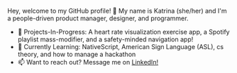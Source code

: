 <!--
**korevillo/korevillo** is a ✨ _special_ ✨ repository because its `README.md` (this file) appears on your GitHub profile.

Here are some ideas to get you started:
- 🔭 I’m currently working on ...
- 🌱 I’m currently learning ...
- 👯 I’m looking to collaborate on ...
- 🤔 I’m looking for help with ...
- 💬 Ask me about ...
- 📫 How to reach me: ...
- 😄 Pronouns: ...
- ⚡ Fun fact: ...
-->

Hey, welcome to my GitHub profile! 👋 My name is Katrina (she/her) and I'm a people-driven product manager, designer, and programmer.

- 🔭 Projects-In-Progress: A heart rate visualization exercise app, a Spotify playlist mass-modifier, and a safety-minded navigation app!
- 🌱 Currently Learning: NativeScript, American Sign Language (ASL), cs theory, and how to manage a hackathon
- 📫 Want to reach out? Message me on [LinkedIn!](https://linkedin.com/in/korevillo)
